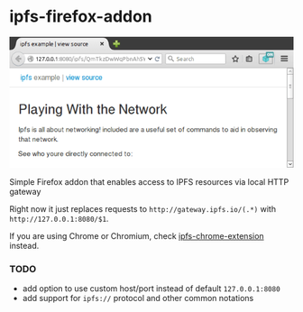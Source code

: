 # ipfs-firefox-addon

![screenshot v0.1.0](screenshot.png)

Simple Firefox addon that enables access to IPFS resources via local HTTP gateway

Right now it just replaces requests to `http://gateway.ipfs.io/(.*)` with `http://127.0.0.1:8080/$1`.

If you are using Chrome or Chromium, check [ipfs-chrome-extension](https://github.com/dylanPowers/ipfs-chrome-extension) instead.

### TODO

- add option to use custom host/port instead of default `127.0.0.1:8080`
- add support for `ipfs://` protocol and other common notations
